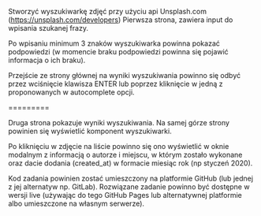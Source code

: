 Stworzyć wyszukiwarkę zdjęć przy użyciu api Unsplash.com (https://unsplash.com/developers)
Pierwsza strona, zawiera input do wpisania szukanej frazy.

Po wpisaniu minimum 3 znaków wyszukiwarka powinna pokazać podpowiedzi (w momencie
braku podpowiedzi powinna się pojawić informacja o ich braku).

Przejście ze strony głównej na wyniki wyszukiwania powinno się odbyć przez wciśnięcie klawisza
ENTER lub poprzez kliknięcie w jedną z proponowanych w autocomplete opcji.

=========


Druga strona pokazuje wyniki wyszukiwania. Na samej górze strony powinien się wyświetlić
komponent wyszukiwarki.

Po kliknięciu w zdjęcie na liście powinno się ono wyświetlić w oknie modalnym z informacją o
autorze i miejscu, w którym zostało wykonane oraz dacie dodania (created_at) w formacie miesiąc
rok (np styczeń 2020).

Kod zadania powinien zostać umieszczony na platformie GitHub (lub jednej z jej alternatyw np.
GitLab).
Rozwiązane zadanie powinno być dostępne w wersji live (używając do tego GitHub Pages lub
alternatywnej platformie albo umieszczone na własnym serwerze).